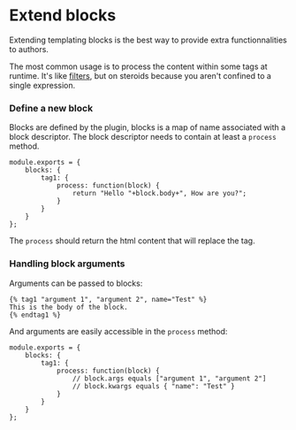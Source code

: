 # Extend blocks

Extending templating blocks is the best way to provide extra functionnalities to authors.

The most common usage is to process the content within some tags at runtime. It's like [filters](./filters.md), but on steroids because you aren't confined to a single expression.

### Define a new block

Blocks are defined by the plugin, blocks is a map of name associated with a block descriptor. The block descriptor needs to contain at least a `process` method.

```
module.exports = {
    blocks: {
        tag1: {
            process: function(block) {
                return "Hello "+block.body+", How are you?";
            }
        }
    }
};
```

The `process` should return the html content that will replace the tag.

### Handling block arguments

Arguments can be passed to blocks:

```
{% tag1 "argument 1", "argument 2", name="Test" %}
This is the body of the block.
{% endtag1 %}
```

And arguments are easily accessible in the `process` method:

```
module.exports = {
    blocks: {
        tag1: {
            process: function(block) {
                // block.args equals ["argument 1", "argument 2"]
                // block.kwargs equals { "name": "Test" }
            }
        }
    }
};
```
